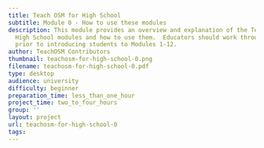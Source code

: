 ```yaml
---
title: Teach OSM for High School
subtitle: Module 0 - How to use these modules
description: This module provides an overview and explanation of the TeachOSM for
  High School modules and how to use them.  Educators should work through this module
  prior to introducing students to Modules 1-12.
author: TeachOSM Contributors
thumbnail: teachosm-for-high-school-0.png
filename: teachosm-for-high-school-0.pdf
type: desktop
audience: university
difficulty: beginner
preparation_time: less_than_one_hour
project_time: two_to_four_hours
group: ''
layout: project
url: teachosm-for-high-school-0
tags:
---
```

